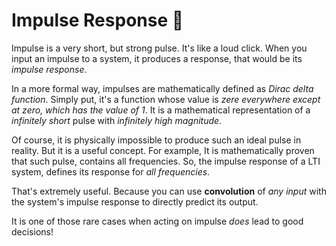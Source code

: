 # Impulse Response 🔨
Impulse is a very short, but strong pulse. It's like a loud click. When you input an impulse to a system, it produces a response, that would be its _impulse response_. 

In a more formal way, impulses are mathematically defined as _Dirac delta function_. Simply put, it's a function whose value is _zere everywhere except at zero, which has the value of 1_. It is a mathematical representation of a _infinitely short_ pulse with _infinitely high magnitude_. 

Of course, it is physically impossible to produce such an ideal pulse in reality. But it is a useful concept. For example, It is mathematically proven that such pulse, contains all frequencies. So, the impulse response of a LTI system, defines its response for _all frequencies_. 

That's extremely useful. Because you can use __convolution__ of _any input_ with the system's impulse response to directly predict its output. 

It is one of those rare cases when acting on impulse _does_ lead to good decisions!